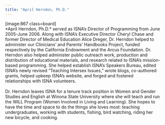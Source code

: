 ```yaml
---
title: "April Herndon, Ph.D."
---
```


[image:867 class=board]<br>\*April Herndon, Ph.D.\* served as <span class="caps">ISNA</span>&#8217;s Director of Programming from June 2005-June 2006. Along with <span class="caps">ISNA</span>&#8217;s Executive Director Cheryl Chase and former Director of Medical Education Alice Dreger, Dr. Herndon helped to administer our Clinicians&#8217; and Parents&#8217; Handbooks Project, funded respectively by the California Endowment and the Arcus Foundation. Dr. Herndon also helped administer public outreach work, production and distribution of educational materials, and research related to <span class="caps">ISNA</span>&#8217;s mission-based programming. She helped establish <span class="caps">ISNA</span>&#8217;s Speakers Bureau, edited <span class="caps">ISNA</span>&#8217;s newly revised &#8220;Teaching Intersex Issues,&#8221; wrote blogs, co-authored grants, helped upkeep <span class="caps">ISNA</span>&#8217;s website, and forged and fostered relationships with <span class="caps">ISNA</span> volunteers. <br><br>Dr. Herndon leaves <span class="caps">ISNA</span> for a tenure track position in Women and Gender Studies and English at Winona State University where she will teach and run the <span class="caps">WILL</span> Program (Women Involved in Living and Learning). She hopes to have the time and space to do the things she loves most: teaching undergraduates, working with students, fishing, bird watching, riding her new bicycle, and cooking.